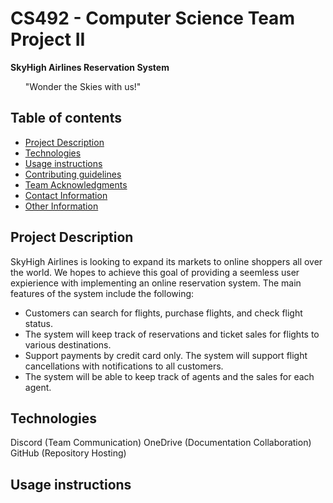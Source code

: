 # CS492 - Computer Science Team Project II

**SkyHigh Airlines Reservation System**
<ul>"Wonder the Skies with us!" </ul>

## Table of contents
* [Project Description](#project-description)
* [Technologies](#technologies)
* [Usage instructions](#usage-instructions)
* [Contributing guidelines](#contributing-guidelines)
* [Team Acknowledgments](#team-acknowledgments)
* [Contact Information](#contact-information)
* [Other Information](#other-information)

## Project Description
SkyHigh Airlines is looking to expand its markets to online shoppers all over the world. We hopes to achieve this goal of providing a seemless user expierience with implementing an online reservation system. The main features of the system include the following: 
  * Customers can search for flights, purchase flights, and check flight status. 
  * The system will keep track of reservations and ticket sales for flights to various destinations. 
  * Support payments by credit card only. The system will support flight cancellations with notifications to all customers. 
  * The system will be able to keep track of agents and the sales for each agent. 
  
## Technologies
Discord (Team Communication)
OneDrive (Documentation Collaboration)
GitHub (Repository Hosting)

## Usage instructions

